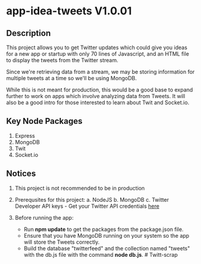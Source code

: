 # app-idea-tweets V1.0.01

## Description

This project allows you to get Twitter updates which could give you ideas for a new app or startup with only 70 lines of Javascript, and an HTML file to display the tweets from the Twitter stream. 

Since we're retrieving data from a stream, we may be storing information for multiple tweets at a time so we'll be using MongoDB. 

While this is not meant for production, this would be a good base to expand further to work on apps which involve analyzing data from Tweets. It will also be a good intro for those interested to learn about Twit and Socket.io.  

## Key Node Packages

1. Express
2. MongoDB
3. Twit 
4. Socket.io

## Notices 
1. This project is not recommended to be in production

2. Prerequsites for this project:
   a. NodeJS 
   b. MongoDB
   c. Twitter Developer API keys - Get your Twitter API credentials <a href="https://developer.twitter.com/" target="_blank">here</a> 

3. Before running the app: 
   - Run <b>npm update</b> to get the packages from the package.json file. 
   - Ensure that you have MongoDB running on your system so the app will store the Tweets correctly. 
   - Build the database "twitterfeed" and the collection named "tweets" with the db.js file with the command <b>node db.js</b>. #   T w i t t - s c r a p  
 